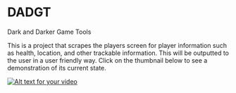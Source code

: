 # DADGT
Dark and Darker Game Tools

This is a project that scrapes the players screen for player information such as health, location, and other trackable information.
This will be outputted to the user in a user friendly way. Click on the thumbnail below to see a demonstration of its current state.


[![Alt text for your video](https://img.youtube.com/vi/vkWrTSGCtrE/0.jpg)](https://www.youtube.com/watch?v=vkWrTSGCtrE)



